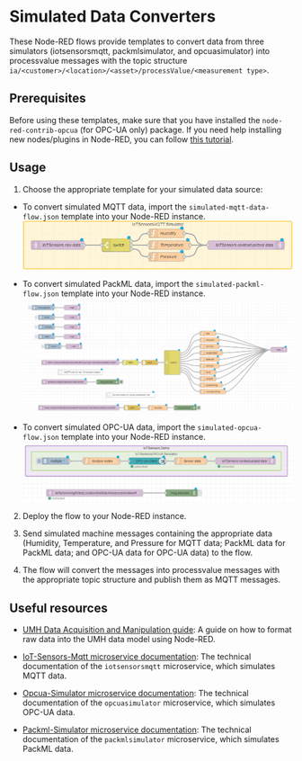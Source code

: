 # Simulated Data Converters

These Node-RED flows provide templates to convert data from three simulators (iotsensorsmqtt, packmlsimulator, and opcuasimulator) into processvalue messages with the topic structure `ia/<customer>/<location>/<asset>/processValue/<measurement type>`.

## Prerequisites

Before using these templates, make sure that you have installed the `node-red-contrib-opcua` (for OPC-UA only) package. If you need help installing new nodes/plugins in Node-RED, you can follow [this tutorial](https://learn.umh.app/course/how-to-install-new-nodes-plugins-in-node-red/).

## Usage

1. Choose the appropriate template for your simulated data source:

  - To convert simulated MQTT data, import the `simulated-mqtt-data-flow.json` template into your Node-RED instance.
    ![SimulatedDataConverterFlow](./2022-10-05_17h50_44.png)

  - To convert simulated PackML data, import the `simulated-packml-flow.json` template into your Node-RED instance.
    ![](./Untitled%201.png)

  - To convert simulated OPC-UA data, import the `simulated-opcua-flow.json` template into your Node-RED instance.
    ![](./simulatedopcuadata.png)

2. Deploy the flow to your Node-RED instance.

3. Send simulated machine messages containing the appropriate data (Humidity, Temperature, and Pressure for MQTT data; PackML data for PackML data; and OPC-UA data for OPC-UA data) to the flow.

4. The flow will convert the messages into processvalue messages with the appropriate topic structure and publish them as MQTT messages.

## Useful resources

- [UMH Data Acquisition and Manipulation guide](https://umh.docs.umh.app/docs/getstarted/dataacquisitionmanipulation/): A guide on how to format raw data into the UMH data model using Node-RED.

- [IoT-Sensors-Mqtt microservice documentation](https://umh.docs.umh.app/docs/architecture/microservices/community/mqttsim/): The technical documentation of the `iotsensorsmqtt` microservice, which simulates MQTT data.

- [Opcua-Simulator microservice documentation](https://umh.docs.umh.app/docs/architecture/microservices/community/opcua-simulator/): The technical documentation of the `opcuasimulator` microservice, which simulates OPC-UA data.

- [Packml-Simulator microservice documentation](https://umh.docs.umh.app/docs/architecture/microservices/community/packml-simulator/): The technical documentation of the `packmlsimulator` microservice, which simulates PackML data.
